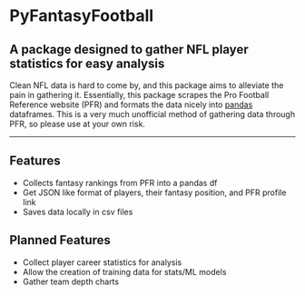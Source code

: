 # PyFantasyFootball
## A package designed to gather NFL player statistics for easy analysis
Clean NFL data is hard to come by, and this package aims to alleviate the pain in gathering it. Essentially, this package scrapes the Pro Football Reference website (PFR) and formats the data nicely into [pandas](https://pandas.pydata.org/) dataframes. This is a very much unofficial method of gathering data through PFR, so please use at your own risk.

---

## Features
- Collects fantasy rankings from PFR into a pandas df
- Get JSON like format of players, their fantasy position, and PFR profile link
- Saves data locally in csv files
## Planned Features
- Collect player career statistics for analysis
- Allow the creation of training data for stats/ML models
- Gather team depth charts
